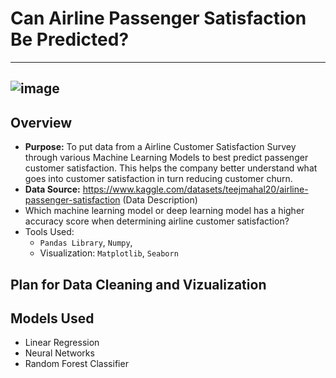 # Can Airline Passenger Satisfaction Be Predicted? 
---
![image](https://user-images.githubusercontent.com/103383489/196054657-e5a36f72-5994-46ae-8d4e-c41e7d3db6ee.png)
---
## Overview 
* **Purpose:** To put data from a Airline Customer Satisfaction Survey through various Machine Learning Models to best predict passenger customer satisfaction. This helps the company better understand what goes into customer satisfaction in turn reducing customer churn.
* **Data Source:** https://www.kaggle.com/datasets/teejmahal20/airline-passenger-satisfaction
(Data Description)
* Which machine learning model or deep learning model has a higher accuracy score when determining airline customer satisfaction?
* Tools Used: 
  *  `Pandas Library`, `Numpy`, 
  *  Visualization: `Matplotlib`, `Seaborn`
  
## Plan for Data Cleaning and Vizualization
## Models Used
* Linear Regression
* Neural Networks
* Random Forest Classifier
